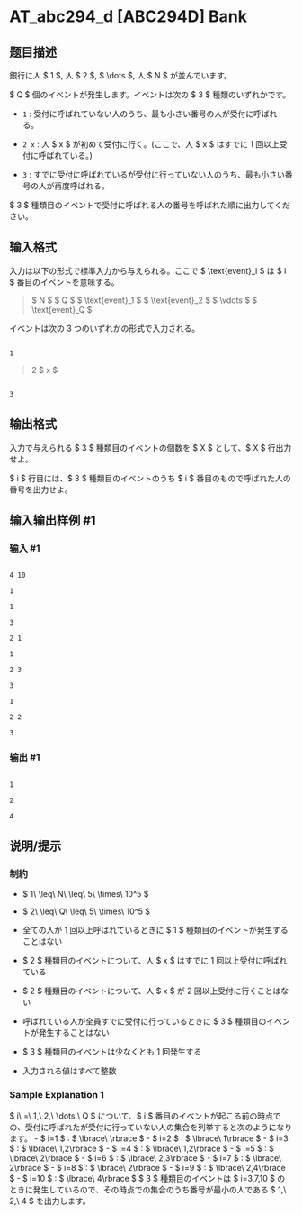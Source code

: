 # AT_abc294_d [ABC294D] Bank

## 题目描述

[problemUrl]: https://atcoder.jp/contests/abc294/tasks/abc294_d

銀行に人 $ 1 $, 人 $ 2 $, $ \dots $, 人 $ N $ が並んでいます。  
 $ Q $ 個のイベントが発生します。イベントは次の $ 3 $ 種類のいずれかです。

- `1` : 受付に呼ばれていない人のうち、最も小さい番号の人が受付に呼ばれる。
- `2 x` : 人 $ x $ が初めて受付に行く。(ここで、人 $ x $ はすでに 1 回以上受付に呼ばれている。)
- `3` : すでに受付に呼ばれているが受付に行っていない人のうち、最も小さい番号の人が再度呼ばれる。
 
$ 3 $ 種類目のイベントで受付に呼ばれる人の番号を呼ばれた順に出力してください。

## 输入格式

入力は以下の形式で標準入力から与えられる。ここで $ \text{event}_i $ は $ i $ 番目のイベントを意味する。

> $ N $ $ Q $ $ \text{event}_1 $ $ \text{event}_2 $ $ \vdots $ $ \text{event}_Q $

イベントは次の 3 つのいずれかの形式で入力される。

 ```
1
```

> 2 $ x $

 ```
3
```

## 输出格式

入力で与えられる $ 3 $ 種類目のイベントの個数を $ X $ として、$ X $ 行出力せよ。  
 $ i $ 行目には、$ 3 $ 種類目のイベントのうち $ i $ 番目のもので呼ばれた人の番号を出力せよ。

## 输入输出样例 #1

### 输入 #1

```
4 10
1
1
3
2 1
1
2 3
3
1
2 2
3
```

### 输出 #1

```
1
2
4
```

## 说明/提示

### 制約

- $ 1\ \leq\ N\ \leq\ 5\ \times\ 10^5 $
- $ 2\ \leq\ Q\ \leq\ 5\ \times\ 10^5 $
- 全ての人が 1 回以上呼ばれているときに $ 1 $ 種類目のイベントが発生することはない
- $ 2 $ 種類目のイベントについて、人 $ x $ はすでに 1 回以上受付に呼ばれている
- $ 2 $ 種類目のイベントについて、人 $ x $ が 2 回以上受付に行くことはない
- 呼ばれている人が全員すでに受付に行っているときに $ 3 $ 種類目のイベントが発生することはない
- $ 3 $ 種類目のイベントは少なくとも 1 回発生する
- 入力される値はすべて整数
 
### Sample Explanation 1

$ i\ =\ 1,\ 2,\ \dots,\ Q $ について、$ i $ 番目のイベントが起こる前の時点での、受付に呼ばれたが受付に行っていない人の集合を列挙すると次のようになります。 - $ i=1 $ : $ \lbrace\ \rbrace $ - $ i=2 $ : $ \lbrace\ 1\rbrace $ - $ i=3 $ : $ \lbrace\ 1,2\rbrace $ - $ i=4 $ : $ \lbrace\ 1,2\rbrace $ - $ i=5 $ : $ \lbrace\ 2\rbrace $ - $ i=6 $ : $ \lbrace\ 2,3\rbrace $ - $ i=7 $ : $ \lbrace\ 2\rbrace $ - $ i=8 $ : $ \lbrace\ 2\rbrace $ - $ i=9 $ : $ \lbrace\ 2,4\rbrace $ - $ i=10 $ : $ \lbrace\ 4\rbrace $ $ 3 $ 種類目のイベントは $ i=3,7,10 $ のときに発生しているので、その時点での集合のうち番号が最小の人である $ 1,\ 2,\ 4 $ を出力します。